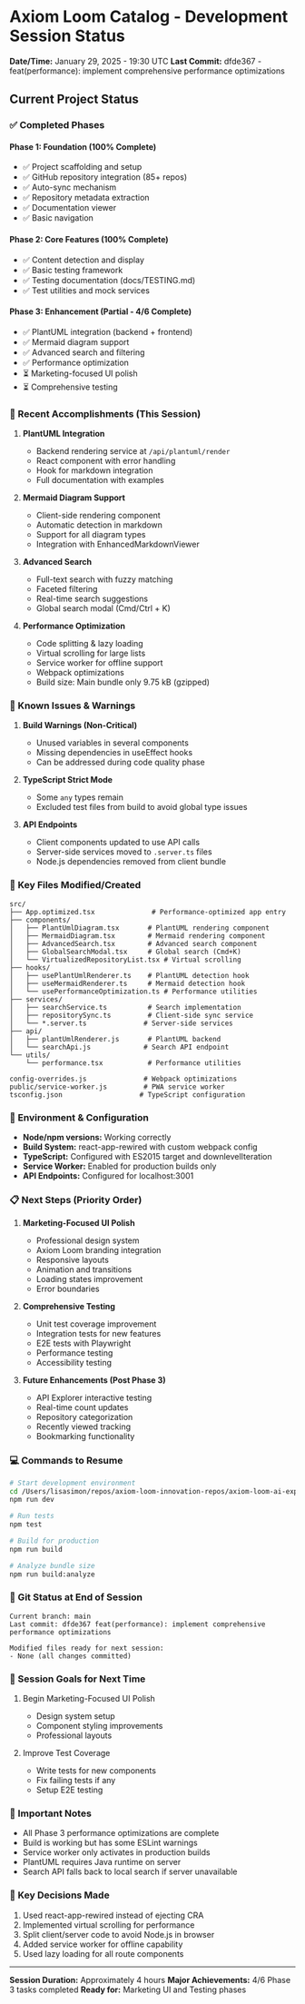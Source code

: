 # Axiom Loom Catalog - Development Session Status
**Date/Time:** January 29, 2025 - 19:30 UTC
**Last Commit:** dfde367 - feat(performance): implement comprehensive performance optimizations

## Current Project Status

### ✅ Completed Phases

#### Phase 1: Foundation (100% Complete)
- ✅ Project scaffolding and setup
- ✅ GitHub repository integration (85+ repos)
- ✅ Auto-sync mechanism
- ✅ Repository metadata extraction
- ✅ Documentation viewer
- ✅ Basic navigation

#### Phase 2: Core Features (100% Complete)
- ✅ Content detection and display
- ✅ Basic testing framework
- ✅ Testing documentation (docs/TESTING.md)
- ✅ Test utilities and mock services

#### Phase 3: Enhancement (Partial - 4/6 Complete)
- ✅ PlantUML integration (backend + frontend)
- ✅ Mermaid diagram support
- ✅ Advanced search and filtering
- ✅ Performance optimization
- ⏳ Marketing-focused UI polish
- ⏳ Comprehensive testing

### 🚀 Recent Accomplishments (This Session)

1. **PlantUML Integration**
   - Backend rendering service at `/api/plantuml/render`
   - React component with error handling
   - Hook for markdown integration
   - Full documentation with examples

2. **Mermaid Diagram Support**
   - Client-side rendering component
   - Automatic detection in markdown
   - Support for all diagram types
   - Integration with EnhancedMarkdownViewer

3. **Advanced Search**
   - Full-text search with fuzzy matching
   - Faceted filtering
   - Real-time search suggestions
   - Global search modal (Cmd/Ctrl + K)

4. **Performance Optimization**
   - Code splitting & lazy loading
   - Virtual scrolling for large lists
   - Service worker for offline support
   - Webpack optimizations
   - Build size: Main bundle only 9.75 kB (gzipped)

### 🐛 Known Issues & Warnings

1. **Build Warnings (Non-Critical)**
   - Unused variables in several components
   - Missing dependencies in useEffect hooks
   - Can be addressed during code quality phase

2. **TypeScript Strict Mode**
   - Some `any` types remain
   - Excluded test files from build to avoid global type issues

3. **API Endpoints**
   - Client components updated to use API calls
   - Server-side services moved to `.server.ts` files
   - Node.js dependencies removed from client bundle

### 📁 Key Files Modified/Created

```
src/
├── App.optimized.tsx              # Performance-optimized app entry
├── components/
│   ├── PlantUmlDiagram.tsx       # PlantUML rendering component
│   ├── MermaidDiagram.tsx        # Mermaid rendering component
│   ├── AdvancedSearch.tsx        # Advanced search component
│   ├── GlobalSearchModal.tsx     # Global search (Cmd+K)
│   └── VirtualizedRepositoryList.tsx # Virtual scrolling
├── hooks/
│   ├── usePlantUmlRenderer.ts    # PlantUML detection hook
│   ├── useMermaidRenderer.ts     # Mermaid detection hook
│   └── usePerformanceOptimization.ts # Performance utilities
├── services/
│   ├── searchService.ts          # Search implementation
│   ├── repositorySync.ts         # Client-side sync service
│   └── *.server.ts              # Server-side services
├── api/
│   ├── plantUmlRenderer.js       # PlantUML backend
│   └── searchApi.js             # Search API endpoint
└── utils/
    └── performance.tsx           # Performance utilities

config-overrides.js              # Webpack optimizations
public/service-worker.js         # PWA service worker
tsconfig.json                   # TypeScript configuration
```

### 🔧 Environment & Configuration

- **Node/npm versions:** Working correctly
- **Build System:** react-app-rewired with custom webpack config
- **TypeScript:** Configured with ES2015 target and downlevelIteration
- **Service Worker:** Enabled for production builds only
- **API Endpoints:** Configured for localhost:3001

### 📋 Next Steps (Priority Order)

1. **Marketing-Focused UI Polish**
   - Professional design system
   - Axiom Loom branding integration
   - Responsive layouts
   - Animation and transitions
   - Loading states improvement
   - Error boundaries

2. **Comprehensive Testing**
   - Unit test coverage improvement
   - Integration tests for new features
   - E2E tests with Playwright
   - Performance testing
   - Accessibility testing

3. **Future Enhancements (Post Phase 3)**
   - API Explorer interactive testing
   - Real-time count updates
   - Repository categorization
   - Recently viewed tracking
   - Bookmarking functionality

### 💻 Commands to Resume

```bash
# Start development environment
cd /Users/lisasimon/repos/axiom-loom-innovation-repos/axiom-loom-ai-experience-center
npm run dev

# Run tests
npm test

# Build for production
npm run build

# Analyze bundle size
npm run build:analyze
```

### 📝 Git Status at End of Session

```
Current branch: main
Last commit: dfde367 feat(performance): implement comprehensive performance optimizations

Modified files ready for next session:
- None (all changes committed)
```

### 🎯 Session Goals for Next Time

1. Begin Marketing-Focused UI Polish
   - Design system setup
   - Component styling improvements
   - Professional layouts

2. Improve Test Coverage
   - Write tests for new components
   - Fix failing tests if any
   - Setup E2E testing

### 📌 Important Notes

- All Phase 3 performance optimizations are complete
- Build is working but has some ESLint warnings
- Service worker only activates in production builds
- PlantUML requires Java runtime on server
- Search API falls back to local search if server unavailable

### 🔑 Key Decisions Made

1. Used react-app-rewired instead of ejecting CRA
2. Implemented virtual scrolling for performance
3. Split client/server code to avoid Node.js in browser
4. Added service worker for offline capability
5. Used lazy loading for all route components

---

**Session Duration:** Approximately 4 hours
**Major Achievements:** 4/6 Phase 3 tasks completed
**Ready for:** Marketing UI and Testing phases